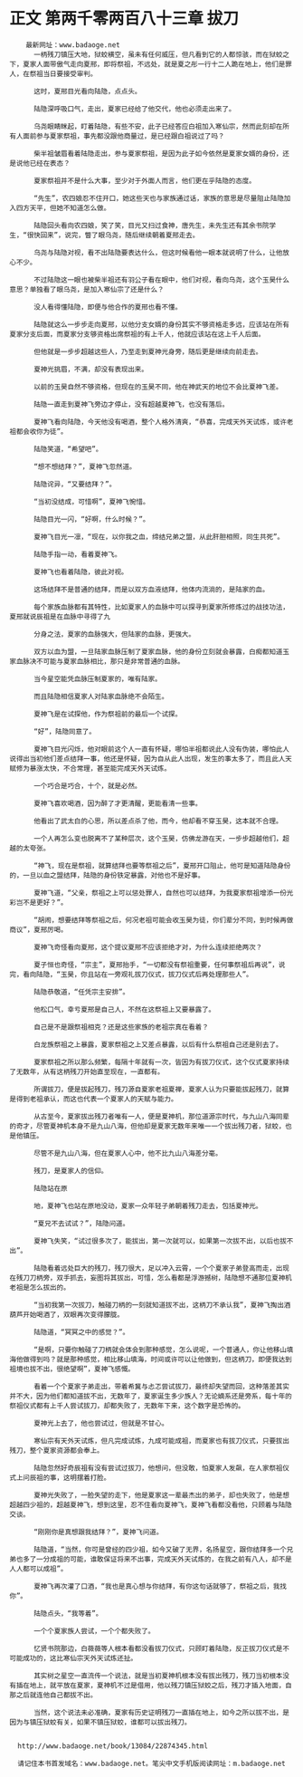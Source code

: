 # 正文 第两千零两百八十三章 拔刀
        最新网址：www.badaoge.net
          一柄残刀镇压大地，狱蛟横空，虽未有任何威压，但凡看到它的人都惊骇，而在狱蛟之下，夏家人面带傲气走向夏邢，即将祭祖，不远处，就是夏之彤一行十二人跪在地上，他们是罪人，在祭祖当日要接受审判。
      
          这时，夏邢目光看向陆隐，点点头。
      
          陆隐深呼吸口气，走出，夏家已经给了他交代，他也必须走出来了。
      
          乌尧眼睛眯起，盯着陆隐，有些不安，此子已经答应白祖加入寒仙宗，然而此刻却在所有人面前参与夏家祭祖，事先都没跟他商量过，是已经跟白祖说过了吗？
      
          柴半祖皱眉看着陆隐走出，参与夏家祭祖，是因为此子如今依然是夏家女婿的身份，还是说他已经在表态？
      
          夏家祭祖并不是什么大事，至少对于外面人而言，他们更在乎陆隐的态度。
      
          “先生”，农四娘忍不住开口，她这些天也与家族通过话，家族的意思是尽量阻止陆隐加入四方天平，但她不知道怎么做。
      
          陆隐回头看向农四娘，笑了笑，目光又扫过食神，唐先生，未先生还有其余书院学生，“很快回来”，说完，瞥了眼乌尧，随后继续朝着夏邢走去。
      
          乌尧与陆隐对视，看不出陆隐要表达什么，但这时候看他一眼本就说明了什么，让他放心不少。
      
          不过陆隐这一眼也被柴半祖还有羽公子看在眼中，他们对视，看向乌尧，这个玉昊什么意思？单独看了眼乌尧，是加入寒仙宗了还是什么？
      
          没人看得懂陆隐，即便与他合作的夏邢也看不懂。
      
          陆隐就这么一步步走向夏邢，以他分支女婿的身份其实不够资格走多远，应该站在所有夏家分支后面，而夏家分支够资格出席祭祖的有上千人，他就应该站在这上千人后面。
      
          但他就是一步步超越这些人，乃至走到夏神光身旁，随后更是继续向前走去。
      
          夏神光挑眉，不满，却没有表现出来。
      
          以前的玉昊自然不够资格，但现在的玉昊不同，他在神武天的地位不会比夏神飞差。
      
          陆隐一直走到夏神飞旁边才停止，没有超越夏神飞，也没有落后。
      
          夏神飞看向陆隐，今天他没有喝酒，整个人格外清爽，“恭喜，完成天外天试炼，或许老祖都会收你为徒”。
      
          陆隐笑道，“希望吧”。
      
          “想不想结拜？”，夏神飞忽然道。
      
          陆隐诧异，“又要结拜？”。
      
          “当初没结成，可惜啊”，夏神飞惋惜。
      
          陆隐目光一闪，“好啊，什么时候？”。
      
          夏神飞目光一凛，“现在，以你我之血，缔结兄弟之盟，从此肝胆相照，同生共死”。
      
          陆隐手指一动，看着夏神飞。
      
          夏神飞也看着陆隐，彼此对视。
      
          这场结拜不是普通的结拜，而是以双方血液结拜，他体内流淌的，是陆家的血。
      
          每个家族血脉都有其特性，比如夏家人的血脉中可以探寻到夏家所修炼过的战技功法，夏邢就说辰祖是在血脉中寻得了九
      
          分身之法，夏家的血脉强大，但陆家的血脉，更强大。
      
          双方以血为盟，一旦陆家血脉压制了夏家血脉，他的身份立刻就会暴露，白痴都知道玉家血脉决不可能与夏家血脉相比，那只是非常普通的血脉。
      
          当今星空能凭血脉压制夏家的，唯有陆家。
      
          而且陆隐相信夏家人对陆家血脉绝不会陌生。
      
          夏神飞是在试探他，作为祭祖前的最后一个试探。
      
          “好”，陆隐同意了。
      
          夏神飞目光闪烁，他对眼前这个人一直有怀疑，哪怕半祖都说此人没有伪装，哪怕此人说得出当初他们差点结拜一事，他还是怀疑，因为自从此人出现，发生的事太多了，而且此人天赋修为暴涨太快，不合常理，甚至能完成天外天试炼。
      
          一个巧合是巧合，十个，就是必然。
      
          夏神飞喜欢喝酒，因为醉了才更清醒，更能看清一些事。
      
          他看出了武太白的心思，所以差点杀了他，而今，他却看不穿玉昊，这本就不合理。
      
          一个人再怎么变也脱离不了某种层次，这个玉昊，仿佛龙游在天，一步步超越他们，超越的太夸张。
      
          “神飞，现在是祭祖，就算结拜也要等祭祖之后”，夏邢开口阻止，他可是知道陆隐身份的，一旦以血之盟结拜，陆隐的身份铁定暴露，对他也不是好事。
      
          夏神飞道，“父亲，祭祖之上可以惩处罪人，自然也可以结拜，为我夏家祭祖增添一份光彩岂不是更好？”。
      
          “胡闹，想要结拜等祭祖之后，何况老祖可能会收玉昊为徒，你们辈分不同，到时候再做商议”，夏邢厉喝。
      
          夏神飞奇怪看向夏邢，这个提议夏邢不应该拒绝才对，为什么连续拒绝两次？
      
          夏子恒也奇怪，“宗主”，夏邢抬手，“一切都没有祭祖重要，任何事祭祖后再说”，说完，看向陆隐，“玉昊，你且站在一旁观礼拔刀仪式，拔刀仪式后再处理那些人”。
      
          陆隐恭敬道，“任凭宗主安排”。
      
          他松口气，幸亏夏邢是自己人，不然在这祭祖上又要暴露了。
      
          自己是不是跟祭祖相克？还是这些家族的老祖宗真在看着？
      
          白龙族祭祖之上暴露，夏家祭祖之上又差点暴露，以后有什么祭祖自己还是别去了。
      
          夏家祭祖之所以那么频繁，每隔十年就有一次，皆因为有拔刀仪式，这个仪式夏家持续了无数年，从有这柄残刀开始直至现在，一直都有。
      
          所谓拔刀，便是拔起残刀，残刀源自夏家老祖夏禅，夏家人认为只要能拔起残刀，就算是得到老祖承认，而这也代表一个夏家人的天赋与能力。
      
          从古至今，夏家拔出残刀者唯有一人，便是夏神机，那位道源宗时代，与九山八海同辈的奇才，尽管夏神机本身不是九山八海，但他却是夏家无数年来唯一一个拔出残刀者，狱蛟，也是他镇压。
      
          尽管不是九山八海，但在夏家人心中，他不比九山八海差分毫。
      
          残刀，是夏家人的信仰。
      
          陆隐站在原
      
          地，夏神飞也站在原地没动，夏家一众年轻子弟朝着残刀走去，包括夏神光。
      
          “夏兄不去试试？”，陆隐问道。
      
          夏神飞失笑，“试过很多次了，能拔出，第一次就可以，如果第一次拔不出，以后也拔不出”。
      
          陆隐看着远处巨大的残刀，残刀很大，足以冲入云霄，一个个夏家子弟登高而走，出现在残刀刀柄旁，双手抓去，妄图将其拔出，可惜，怎么看都是浮游撼树，陆隐想不通那位夏神机老祖是怎么拔出的。
      
          “当初我第一次拔刀，触碰刀柄的一刻就知道拔不出，这柄刀不承认我”，夏神飞掏出酒葫芦开始喝酒了，双眼再次变得朦胧。
      
          陆隐道，“冥冥之中的感觉？”。
      
          “是啊，只要你触碰了刀柄就会体会到那种感觉，怎么说呢，一个普通人，你让他移山填海他做得到吗？就是那种感觉，相比移山填海，时间或许可以让他做到，但这柄刀，即便我达到祖境也拔不出，很绝望啊”，夏神飞感慨。
      
          看着一个个夏家子弟走出，带着希冀与忐忑尝试拔刀，最终却失望而回，这种落差其实并不大，因为他们都知道拔不出，无数年了，夏家诞生多少族人？无论嫡系还是旁系，每十年的祭祖仪式都有上千人尝试拔刀，却都失败了，无数年下来，这个数字是恐怖的。
      
          夏神光上去了，他也尝试过，但就是不甘心。
      
          寒仙宗有天外天试炼，但凡完成试炼，九成可能成祖，而夏家也有拔刀仪式，只要拔出残刀，整个夏家资源都会奉上。
      
          陆隐忽然好奇辰祖有没有尝试过拔刀，他想问，但没敢，怕夏家人发飙，在人家祭祖仪式上问辰祖的事，这明摆着打脸。
      
          夏神光失败了，一脸失望的走下，他是夏家这一辈最杰出的弟子，却也失败了，他是想超越四少祖的，超越夏神飞，想到这里，忍不住看向夏神飞，夏神飞看都没看他，只顾着与陆隐交谈。
      
          “刚刚你是真想跟我结拜？”，夏神飞问道。
      
          陆隐道，“当然，你可是曾经的四少祖，如今又破了无界，名扬星空，跟你结拜多一个兄弟也多了一分成祖的可能，谁敢保证将来不出事，完成天外天试炼的，在我之前有八人，却不是人人都可以成祖”。
      
          夏神飞再次灌了口酒，“我也是真心想与你结拜，有你这句话就够了，祭祖之后，我找你”。
      
          陆隐点头，“我等着”。
      
          一个个夏家族人尝试，一个个都失败了。
      
          忆贤书院那边，白薇薇等人根本看都没看拔刀仪式，只顾盯着陆隐，反正拔刀仪式是不可能成功的，这比寒仙宗天外天试炼还扯。
      
          其实树之星空一直流传一个说法，就是当初夏神机根本没有拔出残刀，残刀当初根本没有插在地上，就平放在夏家，夏神机不过是借用，他以残刀镇压狱蛟之后，残刀才插入地面，自那之后就连他自己都拔不出。
      
          当然，这个说法未必准确，夏家有历史证明残刀一直插在地上，如今之所以拔不出，是因为与镇压狱蛟有关，如果不镇压狱蛟，谁都可以拔出残刀。
      
      
      http://www.badaoge.net/book/13084/22874345.html
      
      请记住本书首发域名：www.badaoge.net。笔尖中文手机版阅读网址：m.badaoge.net